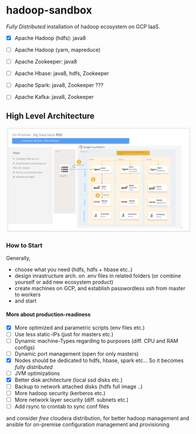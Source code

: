 # hadoop-sandbox

*Fully Distributed* installation of hadoop ecosystem on GCP IaaS.

- [x] Apache Hadoop (hdfs): java8
- [ ] Apache Hadoop (yarn, mapreduce)
- [ ] Apache Zookeeper: java8
- [ ] Apache Hbase: java8, hdfs, Zookeeper
- [ ] Apache Spark: java8, Zookeeper ???
- [ ] Apache Kafka: java8, Zookeeper


## High Level Architecture
   
![Image](doc/hadoop-ecosystem-architecture.png)

### How to Start

Generally,
- choose what you need (hdfs, hdfs + hbase etc..)
- design inrastructure arch. on .env files in related folders (or combine yourself or add new ecosystem product)
- create machines on GCP, and establish passwordless ssh from master to workers
- and start 


#### More about production-readiness 

- [x] More optimized and parametric scripts (env files etc.)
- [ ] Use less static-IPs (just for masters etc.)
- [ ] Dynamic machine-Types regarding to purposes (diff. CPU and RAM configs)
- [ ] Dynamic port management (open for only masters)
- [x] Nodes should be dedicated to hdfs, hbase, spark etc... So it becomes *fully distributed*
- [ ] JVM optimizations
- [x] Better disk architecture (local ssd disks etc.)
- [ ] Backup to network attached disks (hdfs full image ..)
- [ ] More hadoop security (kerberos etc.)
- [ ] More network layer security (diff. subnets etc.)
- [ ] Add rsync to crontab to sync conf files

and consider _free_ cloudera distribution, for better hadoop management
and ansible for on-premise configuration management and provisioning